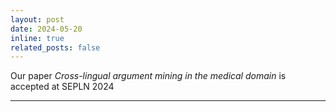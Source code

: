 ```yaml
---
layout: post
date: 2024-05-20
inline: true
related_posts: false
---
```


Our paper <i>Cross-lingual argument mining in the medical domain</i> is accepted at SEPLN 2024

---
